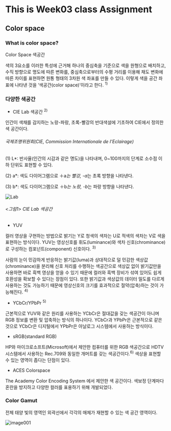 # This is Week03 class Assignment
## Color space
### What is color space?
Color Space 색공간

색의 3요소를 이러한 특성에 근거해 하나의 중심축을 기준으로 색을 원형으로 배치하고, 수직 방향으로 명도에 따른 변화를, 중심축으로부터의 수평 거리를 이용해 채도 변화에 따른 차이를 표현하면 원통 형태의 3차원 색 좌표를 만들 수 있다. 이렇게 색을 공간 좌표에 나타낸 것을 ‘색공간(color space)’이라고 한다.  <sup>1)</sup>

### 다양한 색공간 

- CIE Lab 색공간 <sup>2)</sup>

인간이 색채를 감지하는 노랑-파랑, 초록-빨강의 반대색설에 기초하여 CIE에서 정의한 색 공간이다.

###### 국제조명위원회(CIE, Commission Internationale de I'Eclairage)

(1) L*: 반사율(인간의 시감과 같은 명도)을 나타내며, 0~100까지의 단계로 소수점 이하 단위도 표현할 수 있다.

(2) a*: 색도 다이어그램으로 ＋a*는 빨강, -a*는 초록 방향을 나타낸다.

(3) b*: 색도 다이어그램으로 ＋b*는 노랑, -b*는 파랑 방향을 나타낸다.


![Lab](https://user-images.githubusercontent.com/70870803/94282167-77480600-ff8a-11ea-80a2-335958d600d2.jpg)

###### <그림1> CIE Lab 색공간

 - YUV 
 
컬러 영상을 구현하는 방법으로 밝기는 Y로 청색의 색차는 U로 적색의 색차는 V로 색을 표현하는 방식이다.
YUV는 영상신호를 휘도(luminance)와 색차 신호(chrominance)로 구성하는 컴포넌트(component) 신호이다. <sup>3)</sup>

사람의 눈이 민감하게 반응하는 밝기값(luma)과 상대적으로 덜 민감한 색상값(chrominance)을 분리해 신호 처리를 수행하는 색공간으로 색상값 없이 밝기값만을 사용하면 바로 흑백 영상을 얻을 수 있기 때문에 컬러와 흑백 장비가 섞여 있어도 쉽게 호환성을 확보할 수 있다는 장점이 있다.
또한 밝기값과 색상값의 데이터 밀도를 다르게 사용하는 것도 가능하기 때문에 영상신호의 크기를 효과적으로 절약(압축)하는 것이 가능해진다. <sup>4)</sup>

- YCbCr/YPbPr <sup>5)</sup>

근본적으로 YUV와 같은 원리를 사용하는 YCbCr은 절대값을 갖는 색공간이 아니며 RGB 정보를 변환 및 압축하는 방식의 하나이다.
YCbCr과 YPbPr은 근본적으로 같은 것으로 YCbCr은 디지털에서 YPbPr은 아날로그 시스템에서 사용하는 방식이다. 


- sRGB(standard RGB) 

HP와 마이크로소프트(Microsoft)에서 제안한 컴퓨터를 위한 RGB 색공간으로 HDTV 시스템에서 사용하는 Rec.709와 동일한 개머트를 갖는 색공간이다.<sup>6)</sup>
색상을 표현할 수 있는 영역이 좁다는 단점이 있다.

- ACES Colorspace

The Academy Color Encoding System 에서 제안한 색 공간이다. 색보정 단계마다 혼란을 방지하고 다양한 컬러를 표용하기 위해 개발되었다.

### Color Gamut

전체 태양 빛의 영역인 외곽선에서 각각의 매체가 재현할 수 있는 색 공간 영역이다.

![image001](https://user-images.githubusercontent.com/70870803/94286859-89c53e00-ff90-11ea-9aef-e7f0f03c4643.jpg)


